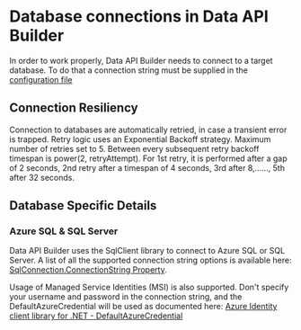 # Database connections in Data API Builder

In order to work properly, Data API Builder needs to connect to a target database. To do that a connection string must be supplied in the [configuration file](./configuration-file.md)

## Connection Resiliency

Connection to databases are automatically retried, in case a transient error is trapped. Retry logic uses an Exponential Backoff strategy. Maximum number of retries set to 5. Between every subsequent retry backoff timespan is power(2, retryAttempt). For 1st retry, it is performed after a gap of 2 seconds, 2nd retry after a timespan of 4 seconds, 3rd after 8,......, 5th after 32 seconds.

## Database Specific Details

### Azure SQL & SQL Server

Data API Builder uses the SqlClient library to connect to Azure SQL or SQL Server. A list of all the supported connection string options is available here: [SqlConnection.ConnectionString Property](https://learn.microsoft.com/dotnet/api/system.data.sqlclient.sqlconnection.connectionstring).

Usage of Managed Service Identities (MSI) is also supported. Don't specify your username and password in the connection string, and the DefaultAzureCredential will be used as documented here: [Azure Identity client library for .NET - DefaultAzureCredential](https://learn.microsoft.com/dotnet/api/overview/azure/Identity-readme#defaultazurecredential)
